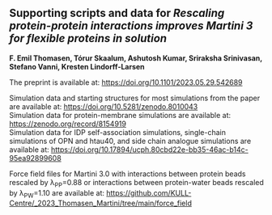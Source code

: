 ## Supporting scripts and data for _Rescaling protein-protein interactions improves Martini 3 for flexible proteins in solution_

**F. Emil Thomasen, Tórur Skaalum, Ashutosh Kumar, Sriraksha Srinivasan, Stefano Vanni, Kresten Lindorff-Larsen** 


The preprint is available at: <https://doi.org/10.1101/2023.05.29.542689>

Simulation data and starting structures for most simulations from the paper are available at: https://doi.org/10.5281/zenodo.8010043  
Simulation data for protein-membrane simulations are available at: https://zenodo.org/record/8154919  
Simulation data for IDP self-association simulations, single-chain simulations of OPN and htau40, and side chain analogue simulations are available at: https://doi.org/10.17894/ucph.80cbd22e-bb35-46ac-b14c-95ea92899608

Force field files for Martini 3.0 with interactions between protein beads rescaled by λ<sub>PP</sub>=0.88 or interactions between protein-water beads rescaled by λ<sub>PW</sub>=1.10 are available at: https://github.com/KULL-Centre/_2023_Thomasen_Martini/tree/main/force_field
